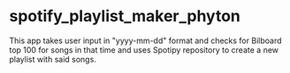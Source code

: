 # spotify_playlist_maker_phyton
This app takes user input in "yyyy-mm-dd" format and checks for Bilboard top 100 for songs in that time and uses Spotipy repository to create a new playlist with said songs. 
